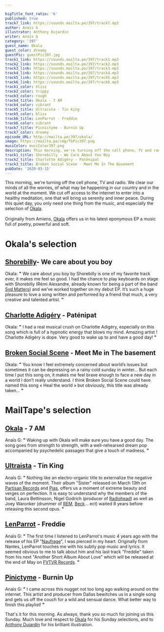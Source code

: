 ```yaml
---

bigTitle_font_ratio: '6'
published: true
track7_link: https://sounds.mailta.pe/397/track7.mp3
author: Anaïs G
illustrator: Anthony Dujardin
writer: Anaïs G
category: '397'
guest_name: Okala
guest_color: dreamy
guestPic: guestPic397.jpg
track1_link: https://sounds.mailta.pe/397/track1.mp3
track2_link: https://sounds.mailta.pe/397/track2.mp3
track3_link: https://sounds.mailta.pe/397/track3.mp3
track4_link: https://sounds.mailta.pe/397/track4.mp3
track5_link: https://sounds.mailta.pe/397/track5.mp3
track6_link: https://sounds.mailta.pe/397/track6.mp3
track1_color: bliss
track2_color: trippy
track3_color: rough
track4_title: Okala - 7 AM
track4_color: vibrant
track5_title: Ultraista - Tin King
track5_color: bliss
track6_title: LenParrot - Freddie
track6_color: vibrant
track7_title: Picnictyme - Burnin Up
track7_color: dreamy
episode_URL: http://mailta.pe/397/okala/
image: https://mailta.pe/img/fbPic397.png
musiColor: musiColor397.png
description: This morning, we're turning off the cell phone, TV and radio. We clear our minds of all the worries, of what may be happening in our country and in the world at the moment. We cut off access to the internet to enter into a healthy meditation, one that will bring us serenity and inner peace. During this quiet day, you only need one thing from the music, and especially the selection of Okala.
track1_title: Shorebilly - We Care About You Boy
track2_title: Charlotte Adigéry - Paténipat
track3_title: Broken Social Scene - Meet Me In The Basement
pubDate: '2020-03-15'
---
```


This morning, we're turning off the cell phone, TV and radio. We clear our minds of all the worries, of what may be happening in our country and in the world at the moment. We cut off access to the internet to enter into a healthy meditation, one that will bring us serenity and inner peace. During this quiet day, you only need one thing from the music, and especially the selection of [Okala](https://www.facebook.com/okala.music/).
<br><br>
Originally from Amiens, [Okala](https://soundcloud.com/okalaokala) offers us in his latest eponymous EP a music full of poetry, powerful and soft.



# Okala's selection

##  [Shorebilly](https://www.facebook.com/shorebillyman/)- We care about you boy
Okala: **"** We care about you boy by Shorebilly is one of my favorite track ever, it makes me feel so good. I had the chance to play keyboards on stage with Shorebilly (Rémi Alexandre, already known for being a part of the band [Syd Matters](https://soundcloud.com/sydmatters)) and we’ve worked together on my debut EP. It’s such a huge pleasure to love a song written and performed by a friend that much, a very creative and talented artist. **"** 

##  [Charlotte Adigéry](https://www.facebook.com/charlotteadigery/) - Paténipat
Okala: **"** I had a real musical crush on Charlotte Adigéry, especially on this song which is full of a hypnotic energy that blows my mind. Amazing artist ! Charlotte Adigéry is dope. Very good to wake up to and have a good day! **"** 

## [Broken Social Scene](https://brokensocialscene.ca/) - Meet Me in The basement
Okala: **"** You know I feel extremely concerned about world’s issues but sometimes it can be depressing on a rainy cold sunday in winter… But each time I put this song on, it makes me feel brave enough to face a new day in a world I don’t really understand. I think Broken Social Scene could have named this song « Heal the world » but obviously, this title was already taken… **"** 


# MailTape's selection

## [Okala](https://www.facebook.com/okala.music/)  - 7 AM
Anaïs G: **"** Waking up with Okala will make sure you have a good day. The song goes from strength to strength, with a well-rehearsed dream pop accompanied by psychedelic passages that give a touch of madness. **"** 

## [Ultraista](https://www.ultraista.com/) - Tin King
Anaïs G: **"** Nothing like an electro-organic title to externalize the negative waves of the moment. Their album "Sister" released on March 13th on [Partisan Records](https://partisanrecords.com/) and [Pias](https://www.pias.com/#), offers us a moment of extreme beauty and verges on perfection. It is easy to understand why the members of the band, Laura Bettinsson, Nigel Godrich (producer of [Radiohead](https://www.facebook.com/radiohead)) as well as Joey Waronker (drummer of [REM](https://www.facebook.com/REMhq/), [Beck](https://www.facebook.com/Beck/)... ect) waited 8 years before releasing this second opus. **"** 

## [LenParrot](https://soundcloud.com/lenparrot) - Freddie
Anaïs G: **"** The first time I listened to LenParrot's music 4 years ago with the release of his EP "[Naufrage](https://soundcloud.com/atelierciseaux/sets/lenparrot-naufrage-ep-out-feb)", I was pierced in my heart. Originally from Nantes, LenParrot touches me with his subtly pop music and lyrics. It seemed obvious to me to talk about him and his last track "Freddie" taken from his next "Another Short Album About Love" which will be released at the end of May on [FVTVR Records](https://soundcloud.com/futur-records). **"** 

## [Pinictyme](https://soundcloud.com/picnictyme) - Burnin Up
Anaïs G: **"** I came across this nugget not too long ago walking around on the internet. This artist and producer from Dallas bewitches us in a single song and gets us off the couch for a wild and sensual dance. What better way to finish this playlist! **"** 


That's it for this morning. As always, thank you so much for joining us this Sunday. Much love and respect to [Okala](https://soundcloud.com/okalaokala) for his Sunday selections, and to [Anthony Dujardin](http://www.anthonydujardin.com/illustrations/) for his brilliant illustration.
